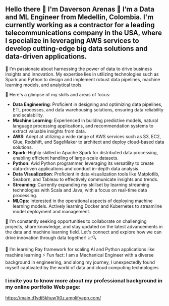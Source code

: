 ## Hello there 👋 I'm Daverson Arenas 🔭 I’m a Data and ML Engineer from Medellin, Colombia. I'm currently working as a contractor for a leading telecommunications company in the USA, where I specialize in leveraging AWS services to develop cutting-edge big data solutions and data-driven applications. 
 
 🚀 I'm passionate about harnessing the power of data to drive business insights and innovation. My expertise lies in utilizing technologies such as Spark and Python to design and implement robust data pipelines, machine learning models, and analytical tools.
 
 🌟 Here's a glimpse of my skills and areas of focus:
  
   - **Data Engineering**: Proficient in designing and optimizing data pipelines, ETL processes, and data warehousing solutions, ensuring data reliability and scalability.
   - **Machine Learning**: Experienced in building predictive models, natural language processing applications, and recommendation systems to extract valuable insights from data.
   - **AWS**: Adept at utilizing a wide range of AWS services such as S3, EC2, Glue, Redshift, and SageMaker to architect and deploy cloud-based data solutions.
   - **Spark**: Highly skilled in Apache Spark for distributed data processing, enabling efficient handling of large-scale datasets.
   - **Python**: Avid Python programmer, leveraging its versatility to create data-driven applications and conduct in-depth data analysis.
   - **Data Visualization**: Proficient in data visualization tools like Matplotlib, Seaborn, and Tableau to effectively communicate insights and trends.
   - **Streaming**: Currently expanding my skillset by learning streaming technologies with Scala and Java, with a focus on real-time data processing.
   - **MLOps**: Interested in the operational aspects of deploying machine learning models. Actively learning Docker and Kubernetes to streamline model deployment and management.
 
 🤖 I'm constantly seeking opportunities to collaborate on challenging projects, share knowledge, and stay updated on the latest advancements in the data and machine learning field. Let's connect and explore how we can drive innovation through data together! 📈🔍
 
 🌱 I’m learning Ray framework for scaling AI and Python applications like machine learning
 ⚡ Fun fact: I am a Mechanical Engineer with a diverse background in engineering, and along my journey, I unexpectedly found myself captivated by the world of data and cloud computing technologies

### I invite you to know more about my professional background in my online portfolio Web page: 
  https://main.d1vdi5khuw1t0z.amplifyapp.com/
<!--
**DaverArenas/DaverArenas** is a ✨ _special_ ✨ repository because its `README.md` (this file) appears on your GitHub profile.

Here are some ideas to get you started:

- 🔭 I’m currently working on ...
- 🌱 I’m currently learning ...
- 👯 I’m looking to collaborate on ...
- 🤔 I’m looking for help with ...
- 💬 Ask me about ...
- 📫 How to reach me: ...
- 😄 Pronouns: ...
- ⚡ Fun fact: ...
-->
